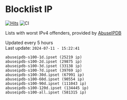 # Blocklist IP

[![Hits](https://hits.seeyoufarm.com/api/count/incr/badge.svg?url=https%3A%2F%2Fgithub.com%2Fborestad%2Fblocklist-ip%2F&count_bg=%2379C83D&title_bg=%23555555&icon=&icon_color=%23E7E7E7&title=hits&edge_flat=false)](https://hits.seeyoufarm.com)  ![CI](https://img.shields.io/github/workflow/status/borestad/blocklist-ip/CI?style=flat-square)

Lists with worst IPv4 offenders, provided by [AbuseIPDB](https://www.abuseipdb.com/)

<!-- FOOTER-PLACEHOLDER -->
Updated every 5 hours<br>
Last update: `2024-07-11 - 15:22:41`
```
abuseipdb-s100-1d.ipset (25219 ip)
abuseipdb-s100-2d.ipset (29875 ip)
abuseipdb-s100-3d.ipset (33138 ip)
abuseipdb-s100-7d.ipset (39769 ip)
abuseipdb-s100-30d.ipset (67991 ip)
abuseipdb-s100-60d.ipset (90554 ip)
abuseipdb-s100-90d.ipset (111043 ip)
abuseipdb-s100-120d.ipset (134445 ip)
abuseipdb-s100-all.ipset (581315 ip)
```
